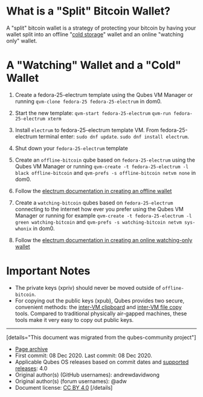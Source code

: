 # What is a "Split" Bitcoin Wallet?

A "split" bitcoin wallet is a strategy of protecting your bitcoin by having your wallet split into an offline "[cold storage](https://en.bitcoin.it/wiki/Cold_storage)" wallet and an online "watching only" wallet.

# A "Watching" Wallet and a "Cold" Wallet

1.  Create a fedora-25-electrum template using the Qubes VM Manager or running `qvm-clone fedora-25 fedora-25-electrum` in dom0.

2.  Start the new template: `qvm-start fedora-25-electrum` `qvm-run fedora-25-electrum xterm`

3.  Install `electrum` to fedora-25-electrum template VM. From fedora-25-electrum terminal enter: `sudo dnf update`. `sudo dnf install electrum`.

4.  Shut down your `fedora-25-electrum` template

5.  Create an `offline-bitcoin` qube based on `fedora-25-electrum` using the Qubes VM Manager or running `qvm-create -t fedora-25-electrum -l black offline-bitcoin` and `qvm-prefs -s offline-bitcoin netvm none` in dom0.

6.  Follow the [electrum documentation in creating an offline wallet](http://docs.electrum.org/en/latest/coldstorage.html#create-an-offline-wallet)

7.  Create a `watching-bitcoin` qubes based on `fedora-25-electrum` connecting to the internet how ever you prefer using the Qubes VM Manager or running for example `qvm-create -t fedora-25-electrum -l green watching-bitcoin` and `qvm-prefs -s watching-bitcoin netvm sys-whonix` in dom0.

8.  Follow the [electrum documentation in creating an online watching-only wallet](http://docs.electrum.org/en/latest/coldstorage.html#create-a-watching-only-version-of-your-wallet)

# Important Notes

- The private keys (xpriv) should never be moved outside of `offline-bitcoin`.
- For copying out the public keys (xpub), Qubes provides two secure, convenient methods: the [inter-VM clipboard](https://www.qubes-os.org/doc/copy-paste/) and [inter-VM file copy](https://www.qubes-os.org/doc/copying-files/) tools. Compared to traditional physically air-gapped machines, these tools make it very easy to copy out public keys.

------------------------------------------------------------------------

[details="This document was migrated from the qubes-community project"]
- [Page archive](https://github.com/Qubes-Community/Contents/blob/master/docs/security/split-bitcoin.md)
- First commit: 08 Dec 2020. Last commit: 08 Dec 2020.
- Applicable Qubes OS releases based on commit dates and [supported releases](https://www.qubes-os.org/doc/supported-releases/): 4.0
- Original author(s) (GitHub usernames): andrewdavidwong
- Original author(s) (forum usernames): @adw
- Document license: [CC BY 4.0](https://creativecommons.org/licenses/by/4.0/)
[/details]

<div data-theme-toc="true"> </div>